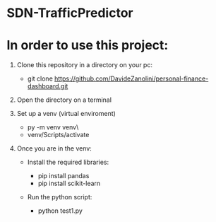 # SDN-TrafficPredictor

# In order to use this project:

1. Clone this repository in a directory on your pc:
    - git clone https://github.com/DavideZanolini/personal-finance-dashboard.git

2. Open the directory on a terminal
3. Set up a venv (virtual enviroment)
    - py -m venv venv\
    - venv/Scripts/activate

3. Once you are in the venv:

    - Install the required libraries:
        - pip install pandas
        - pip install scikit-learn

    - Run the python script:
        - python test1.py

